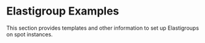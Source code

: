 # Elastigroup Examples

This section provides templates and other information to set up Elastigroups on spot instances.

